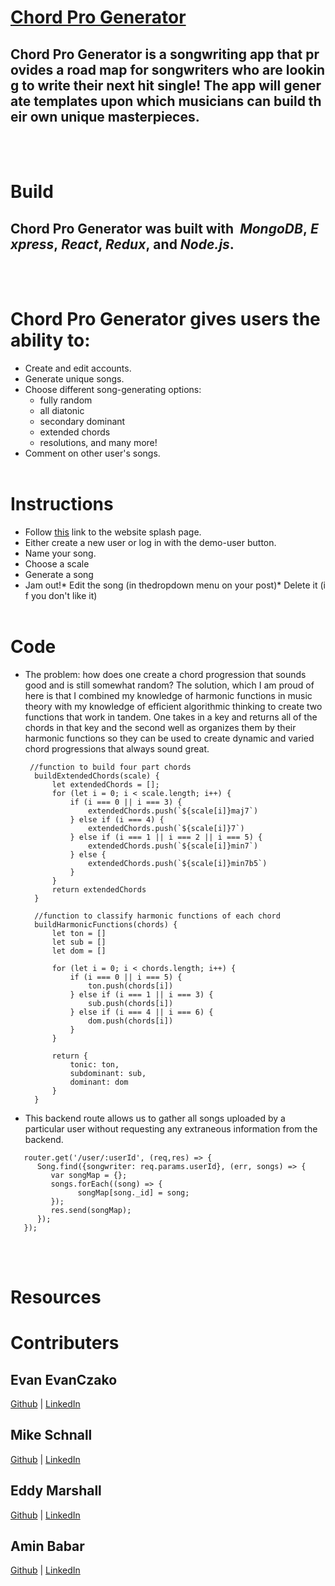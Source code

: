 # [Chord Pro Generator](https://chord-pro-generator.herokuapp.com/#/login)

## Chord Pro Generator is a songwriting app that provides a road map for songwriters who are looking to write their next hit single! The app will generate templates upon which musicians can build their own unique masterpieces.
<br></br>

# Build
## Chord Pro Generator was built with  *MongoDB*, *Express*, *React*, *Redux*, and *Node.js*.
<br></br>

# Chord Pro Generator gives users the ability to: 
* Create and edit accounts. 
* Generate unique songs. 
* Choose different song-generating options: 
  * fully random
  * all diatonic
  * secondary dominant
  * extended chords
  * resolutions, and many more!
* Comment on other user's songs.
<br></br>

# Instructions
* Follow [this](https://chord-pro-generator.herokuapp.com/#/login) link to the website splash page.
* Either create a new user or log in with the demo-user button.
* Name your song.
* Choose a scale
* Generate a song
* Jam out!* Edit the song (in thedropdown menu on your post)* Delete it (if you don't like it)  
<br></br>

# Code
* The problem: how does one create a chord progression that sounds good and is still somewhat random? The solution, which I am proud of here is that I combined my knowledge of  harmonic functions in music theory with my knowledge of efficient algorithmic thinking to create two functions that work in tandem. One takes in a key and returns all of the chords in that key and the second well as organizes them by their harmonic functions so they can be used to create dynamic and varied chord progressions that always sound great. 
  ```
   //function to build four part chords
    buildExtendedChords(scale) {
        let extendedChords = [];
        for (let i = 0; i < scale.length; i++) {
            if (i === 0 || i === 3) {
                extendedChords.push(`${scale[i]}maj7`)
            } else if (i === 4) {
                extendedChords.push(`${scale[i]}7`)
            } else if (i === 1 || i === 2 || i === 5) {
                extendedChords.push(`${scale[i]}min7`)
            } else {
                extendedChords.push(`${scale[i]}min7b5`)
            }
        }
        return extendedChords
    }

    //function to classify harmonic functions of each chord 
    buildHarmonicFunctions(chords) {
        let ton = []
        let sub = []
        let dom = []

        for (let i = 0; i < chords.length; i++) {
            if (i === 0 || i === 5) {
                ton.push(chords[i])
            } else if (i === 1 || i === 3) {
                sub.push(chords[i])
            } else if (i === 4 || i === 6) {
                dom.push(chords[i])
            }
        }

        return {
            tonic: ton,
            subdominant: sub,
            dominant: dom
        }
    }
  ```


* This backend route allows us to gather all songs uploaded by a particular user without requesting any extraneous information from the backend.
```
   router.get('/user/:userId', (req,res) => {
      Song.find({songwriter: req.params.userId}, (err, songs) => {
         var songMap = {};
         songs.forEach((song) => {
               songMap[song._id] = song;
         });
         res.send(songMap);
      });
   });
```
<br></br>

# Resources

# Contributers
## Evan EvanCzako
[Github](https://github.com/EvanCzako) | 
[LinkedIn](https://www.linkedin.com/in/evan-czako/)

## Mike Schnall
[Github](https://github.com/mordes89) | 
[LinkedIn](http://linkedin.com/in/mike-mordechai-schnall)

## Eddy Marshall
[Github](https://github.com/EddyMarshall) | 
[LinkedIn](https://www.linkedin.com/in/eddy-marshall-092ba6b9/)

## Amin Babar
[Github]() | 
[LinkedIn]()
